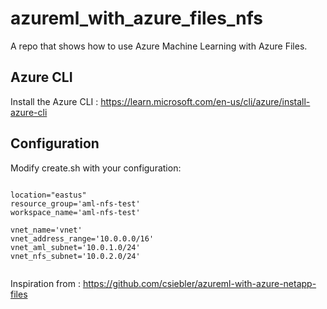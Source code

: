 # azureml_with_azure_files_nfs

A repo that shows how to use Azure Machine Learning with Azure Files.



## Azure CLI

Install the Azure CLI : https://learn.microsoft.com/en-us/cli/azure/install-azure-cli

## Configuration

Modify create.sh with your configuration:

```console

location="eastus"
resource_group='aml-nfs-test'
workspace_name='aml-nfs-test'

vnet_name='vnet'
vnet_address_range='10.0.0.0/16'
vnet_aml_subnet='10.0.1.0/24'
vnet_nfs_subnet='10.0.2.0/24'


```





Inspiration from : https://github.com/csiebler/azureml-with-azure-netapp-files
